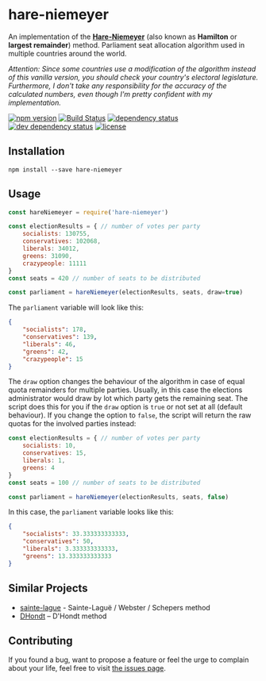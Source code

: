 # hare-niemeyer

An implementation of the **[Hare-Niemeyer](https://en.wikipedia.org/wiki/Largest_remainder_method)** (also known as **Hamilton** or **largest remainder**) method. Parliament seat allocation algorithm used in multiple countries around the world.

*Attention: Since some countries use a modification of the algorithm instead of this vanilla version, you should check your country's electoral legislature. Furthermore, I don't take any responsibility for the accuracy of the calculated numbers, even though I'm pretty confident with my implementation.*

[![npm version](https://img.shields.io/npm/v/hare-niemeyer.svg)](https://www.npmjs.com/package/hare-niemeyer)
[![Build Status](https://travis-ci.org/juliuste/hare-niemeyer.svg?branch=master)](https://travis-ci.org/juliuste/hare-niemeyer)
[![dependency status](https://img.shields.io/david/juliuste/hare-niemeyer.svg)](https://david-dm.org/juliuste/hare-niemeyer)
[![dev dependency status](https://img.shields.io/david/dev/juliuste/hare-niemeyer.svg)](https://david-dm.org/juliuste/hare-niemeyer#info=devDependencies)
[![license](https://img.shields.io/github/license/juliuste/hare-niemeyer.svg?style=flat)](LICENSE)

## Installation

```shell
npm install --save hare-niemeyer
```

## Usage

```js
const hareNiemeyer = require('hare-niemeyer')

const electionResults = { // number of votes per party
	socialists: 130755,
	conservatives: 102068,
	liberals: 34012,
	greens: 31090,
	crazypeople: 11111
}
const seats = 420 // number of seats to be distributed

const parliament = hareNiemeyer(electionResults, seats, draw=true)
```

The `parliament` variable will look like this:

```json
{
	"socialists": 178,
	"conservatives": 139,
	"liberals": 46,
	"greens": 42,
	"crazypeople": 15
}
```

The `draw` option changes the behaviour of the algorithm in case of equal quota remainders for multiple parties. Usually, in this case the elections administrator would draw by lot which party gets the remaining seat. The script does this for you if the `draw` option is `true` or not set at all (default behaviour). If you change the option to `false`, the script will return the raw quotas for the involved parties instead:

```js
const electionResults = { // number of votes per party
	socialists: 10,
	conservatives: 15,
	liberals: 1,
	greens: 4
}
const seats = 100 // number of seats to be distributed

const parliament = hareNiemeyer(electionResults, seats, false)
```

In this case, the `parliament` variable looks like this:

```json
{
	"socialists": 33.333333333333,
	"conservatives": 50,
	"liberals": 3.333333333333,
	"greens": 13.333333333333
}
```

## Similar Projects

- [sainte-lague](https://github.com/juliuste/sainte-lague) - Sainte-Laguë / Webster / Schepers method
- [DHondt](https://github.com/economia/DHondt) – D'Hondt method

## Contributing

If you found a bug, want to propose a feature or feel the urge to complain about your life, feel free to visit [the issues page](https://github.com/juliuste/hare-niemeyer/issues).